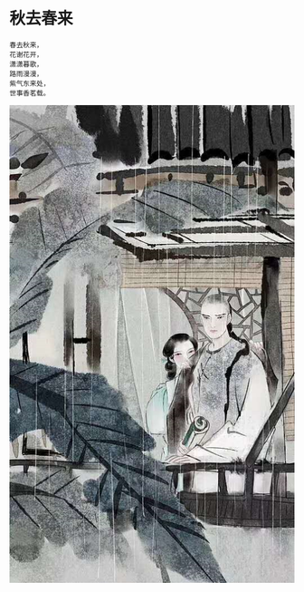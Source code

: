 # 秋去春来

```
春去秋来，
花谢花开，
潇潇暮歌，
路雨漫漫，
紫气东来处，
世事香茗载。
```

![](images/2019_04_28_spring_and_autumn.png)
